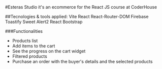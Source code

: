 #Esteras Studio it's an ecommerce for the React JS course at CoderHouse

##Tecnologies & tools applied:
Vite
React
React-Router-DOM
Firebase
Toastify
Sweet Alert2
React Bootstrap

###Functionalities
- Products list
- Add items to the cart
- See the progress on the cart widget
- Filtered products
- Purchase an order with the buyer's details and the selected products

